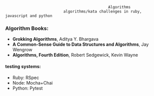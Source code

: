                                                   Algorithms
                              algorithms/kata challenges in ruby, javascript and python

### Algorithm Books:
- __Grokking Algorithms__, Aditya Y. Bhargava
- __A Common-Sense Guide to Data Structures and Algorithms__, Jay Wengrow
- __Algorithms, Fourth Edition__, Robert Sedgewick, Kevin Wayne

#### testing systems:
- Ruby: RSpec
- Node: Mocha+Chai
- Python: Pytest
